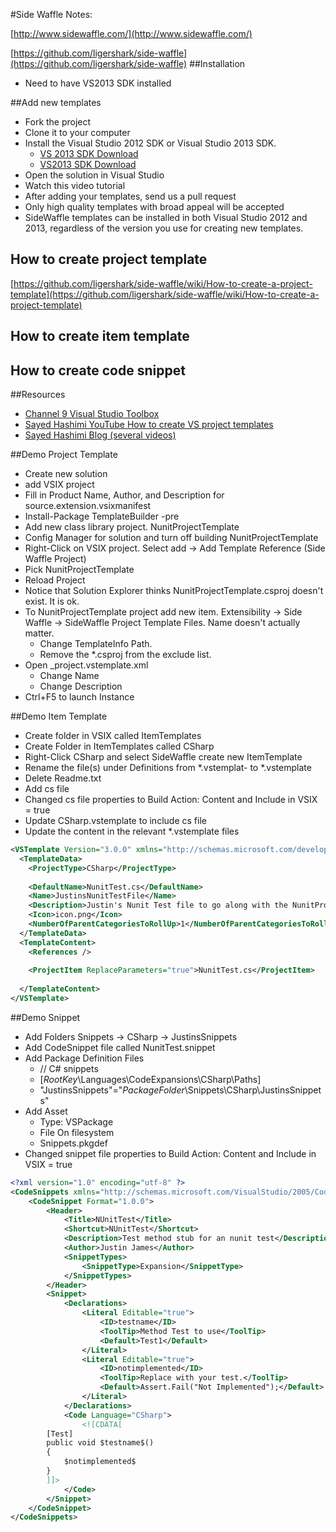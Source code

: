 #Side Waffle Notes:

[http://www.sidewaffle.com/](http://www.sidewaffle.com/)

[https://github.com/ligershark/side-waffle](https://github.com/ligershark/side-waffle)
##Installation
* Need to have VS2013 SDK installed

##Add new templates

* Fork the project
* Clone it to your computer
* Install the Visual Studio 2012 SDK or Visual Studio 2013 SDK.
	* [VS 2013 SDK Download](http://www.microsoft.com/en-us/download/details.aspx?id=30668)	
	* [VS2013 SDK Download](http://www.microsoft.com/en-us/download/details.aspx?id=40758)
* Open the solution in Visual Studio
* Watch this video tutorial
* After adding your templates, send us a pull request
* Only high quality templates with broad appeal will be accepted
* SideWaffle templates can be installed in both Visual Studio 2012 and 2013, regardless of the version you use for creating new templates.

## How to create project template
[https://github.com/ligershark/side-waffle/wiki/How-to-create-a-project-template](https://github.com/ligershark/side-waffle/wiki/How-to-create-a-project-template)

## How to create item template

## How to create code snippet

##Resources
* [Channel 9 Visual Studio Toolbox](http://channel9.msdn.com/Shows/Visual-Studio-Toolbox/SideWaffle) 
* [Sayed Hashimi YouTube How to create VS project templates](http://www.youtube.com/watch?v=z33jOo75CH4)
* [Sayed Hashimi Blog (several videos)](http://sedodream.com/2013/10/11/SideWaffleHowToCreateYourOwnVSTemplatePack.aspx)


##Demo Project Template

* Create new solution
* add VSIX project
* Fill in Product Name, Author, and Description for source.extension.vsixmanifest
* Install-Package TemplateBuilder -pre
* Add new class library project.  NunitProjectTemplate
* Config Manager for solution and turn off building NunitProjectTemplate
* Right-Click on VSIX project.  Select add -> Add Template Reference (Side Waffle Project) 
* Pick NunitProjectTemplate
* Reload Project
* Notice that Solution Explorer thinks NunitProjectTemplate.csproj doesn't exist.  It is ok.
* To NunitProjectTemplate project add new item.  Extensibility -> Side Waffle -> SideWaffle Project Template Files.  Name doesn't actually matter.
	* Change TemplateInfo Path. <TemplateInfo Path="CSharp\JustinTest"/>
	* Remove the *.csproj from the exclude list.
* Open _project.vstemplate.xml
	* Change Name
	* Change Description
* Ctrl+F5 to launch Instance

##Demo Item Template

* Create folder in VSIX called ItemTemplates
* Create Folder in ItemTemplates called CSharp
* Right-Click CSharp and select SideWaffle create new ItemTemplate
* Rename the file(s) under Definitions from *.vstemplat- to *.vstemplate
* Delete Readme.txt
* Add cs file
* Changed cs file properties to Build Action: Content and Include in VSIX = true
* Update CSharp.vstemplate to include cs file
* Update the content in the relevant *.vstemplate files

```xml
<VSTemplate Version="3.0.0" xmlns="http://schemas.microsoft.com/developer/vstemplate/2005" Type="Item">
  <TemplateData>
	<ProjectType>CSharp</ProjectType>
	
	<DefaultName>NunitTest.cs</DefaultName>
	<Name>JustinsNunitTestFile</Name>
	<Description>Justin's Nunit Test file to go along with the NunitProjectTemplate.  Create a new file with all of the Nunit setup done.</Description>    
	<Icon>icon.png</Icon>
	<NumberOfParentCategoriesToRollUp>1</NumberOfParentCategoriesToRollUp>
  </TemplateData>
  <TemplateContent>
	<References />
	 
	<ProjectItem ReplaceParameters="true">NunitTest.cs</ProjectItem>
	
  </TemplateContent>
</VSTemplate>
```
	
##Demo Snippet

* Add Folders Snippets -> CSharp -> JustinsSnippets
* Add CodeSnippet file called NunitTest.snippet
* Add Package Definition Files
	* // C# snippets
	* [$RootKey$\Languages\CodeExpansions\CSharp\Paths]
	* "JustinsSnippets"="$PackageFolder$\Snippets\CSharp\JustinsSnippets"
* Add Asset 
	* Type: VSPackage
	* File On filesystem
	* Snippets.pkgdef
* Changed snippet file properties to Build Action: Content and Include in VSIX = true

``` xml
<?xml version="1.0" encoding="utf-8" ?>
<CodeSnippets xmlns="http://schemas.microsoft.com/VisualStudio/2005/CodeSnippet">
	<CodeSnippet Format="1.0.0">
		<Header>
			<Title>NUnitTest</Title>
			<Shortcut>NUnitTest</Shortcut>
			<Description>Test method stub for an nunit test</Description>
			<Author>Justin James</Author>
			<SnippetTypes>
				<SnippetType>Expansion</SnippetType>
			</SnippetTypes>
		</Header>
		<Snippet>
			<Declarations>
				<Literal Editable="true">
					<ID>testname</ID>
					<ToolTip>Method Test to use</ToolTip>
					<Default>Test1</Default>
				</Literal>
				<Literal Editable="true">
					<ID>notimplemented</ID>
					<ToolTip>Replace with your test.</ToolTip>
					<Default>Assert.Fail("Not Implemented");</Default>
				</Literal>
			</Declarations>
			<Code Language="CSharp">
				<![CDATA[
		[Test]
		public void $testname$()
		{
			$notimplemented$
		}
		]]>
			</Code>
		</Snippet>
	</CodeSnippet>
</CodeSnippets>
```
